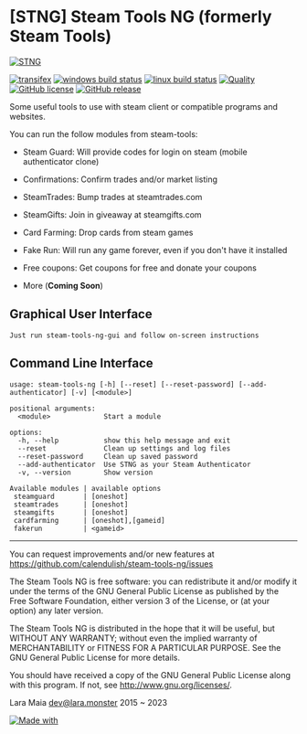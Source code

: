 [STNG] Steam Tools NG (formerly Steam Tools)
========================================
[![STNG](https://lara.monster/archive/stng_last.png)](https://github.com/calendulish/steam-tools-ng)  
  
[![transifex](https://img.shields.io/badge/transifex-contribute%20now-blue.svg?style=flat)](https://www.transifex.com/shypixie/steam-tools-ng)
[![windows build status](https://badges.lara.monster/calendulish/.github/steam-tools-ng-windows-build)](https://github.com/calendulish/steam-tools-ng/actions/workflows/build.yml)
[![linux build status](https://badges.lara.monster/calendulish/.github/steam-tools-ng-linux-build)](https://github.com/calendulish/steam-tools-ng/actions/workflows/build.yml)
[![Quality](https://api.codiga.io/project/33951/score/svg)](https://app.codiga.io/project/33951/dashboard)
[![GitHub license](https://img.shields.io/badge/license-GPLv3-brightgreen.svg?style=flat)](https://www.gnu.org/licenses/gpl-3.0.html)
[![GitHub release](https://img.shields.io/github/release/calendulish/steam-tools-ng.svg?style=flat)](https://github.com/calendulish/steam-tools-ng/releases)

Some useful tools to use with steam client or compatible programs and websites.

You can run the follow modules from steam-tools:

* Steam Guard: Will provide codes for login on steam (mobile authenticator clone)

* Confirmations: Confirm trades and/or market listing

* SteamTrades: Bump trades at steamtrades.com

* SteamGifts: Join in giveaway at steamgifts.com

* Card Farming: Drop cards from steam games

* Fake Run: Will run any game forever, even if you don't have it installed

* Free coupons: Get coupons for free and donate your coupons

* More (**Coming Soon**)

Graphical User Interface
-------------

```
Just run steam-tools-ng-gui and follow on-screen instructions
```

Command Line Interface
-----------------
```
usage: steam-tools-ng [-h] [--reset] [--reset-password] [--add-authenticator] [-v] [<module>]

positional arguments:
  <module>             Start a module

options:
  -h, --help           show this help message and exit
  --reset              Clean up settings and log files
  --reset-password     Clean up saved password
  --add-authenticator  Use STNG as your Steam Authenticator
  -v, --version        Show version

Available modules | available options
 steamguard       | [oneshot]
 steamtrades      | [oneshot]
 steamgifts       | [oneshot]
 cardfarming      | [oneshot],[gameid]
 fakerun          | <gameid>
```
___________________________________________________________________________________________

You can request improvements and/or new features at https://github.com/calendulish/steam-tools-ng/issues

The Steam Tools NG is free software: you can redistribute it and/or modify it under the terms of the GNU General Public License as published by the Free Software Foundation, either version 3 of the License, or (at your option) any later version.

The Steam Tools NG is distributed in the hope that it will be useful, but WITHOUT ANY WARRANTY; without even the implied warranty of MERCHANTABILITY or FITNESS FOR A PARTICULAR PURPOSE. See the GNU General Public License for more details.

You should have received a copy of the GNU General Public License along with this program. If not, see http://www.gnu.org/licenses/.

Lara Maia <dev@lara.monster> 2015 ~ 2023

[![Made with](https://img.shields.io/badge/made%20with-girl%20power-f070D0.svg?longCache=true&style=for-the-badge)](https://lara.monster)
